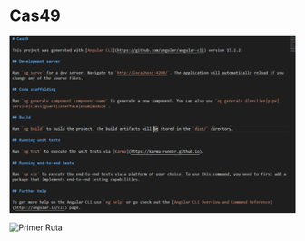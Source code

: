 # Cas49

![Old README](./github_images/Screenshot_1.png)

![Primer Ruta](./github_images/Screenshot_2.png)

